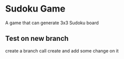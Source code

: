 # Sudoku Game

A game that can generate 3x3 Sudoku board

## Test on new branch

create a branch call create and add some change on it